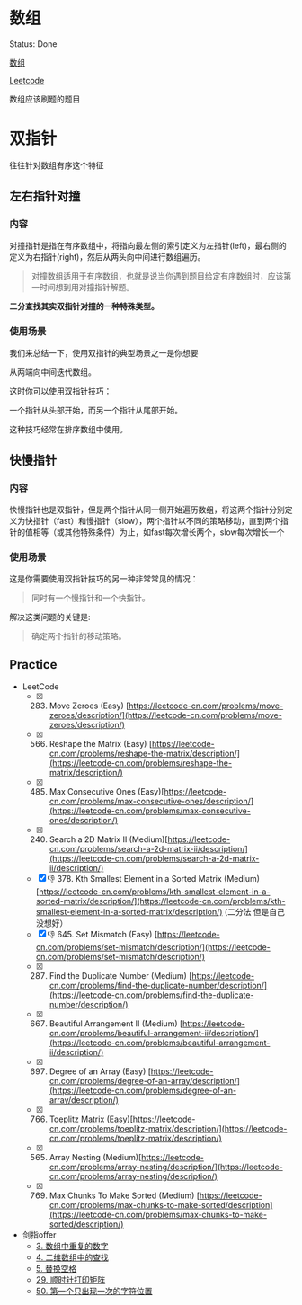 # 数组

Status: Done

[数组](https://www.notion.so/b8cf6fe5bcb148698f95e2917dc788e6)

[Leetcode](https://www.notion.so/15d7578486f14d33857b13394b436ad2)

数组应该刷题的题目

# 双指针

往往针对数组有序这个特征

## 左右指针对撞

### 内容

对撞指针是指在有序数组中，将指向最左侧的索引定义为左指针(left)，最右侧的定义为右指针(right)，然后从两头向中间进行数组遍历。

> 对撞数组适用于有序数组，也就是说当你遇到题目给定有序数组时，应该第一时间想到用对撞指针解题。

**二分查找其实双指针对撞的一种特殊类型。**

### 使用场景

我们来总结一下，使用双指针的典型场景之一是你想要

从两端向中间迭代数组。

这时你可以使用双指针技巧：

一个指针从头部开始，而另一个指针从尾部开始。

这种技巧经常在排序数组中使用。

## 快慢指针

### 内容

快慢指针也是双指针，但是两个指针从同一侧开始遍历数组，将这两个指针分别定义为快指针（fast）和慢指针（slow），两个指针以不同的策略移动，直到两个指针的值相等（或其他特殊条件）为止，如fast每次增长两个，slow每次增长一个

### 使用场景

这是你需要使用双指针技巧的另一种非常常见的情况：

> 同时有一个慢指针和一个快指针。

解决这类问题的关键是:

> 确定两个指针的移动策略。

## Practice

- LeetCode
    - [x]  283. Move Zeroes (Easy) [https://leetcode-cn.com/problems/move-zeroes/description/](https://leetcode-cn.com/problems/move-zeroes/description/)
    - [x]  566. Reshape the Matrix (Easy) [https://leetcode-cn.com/problems/reshape-the-matrix/description/](https://leetcode-cn.com/problems/reshape-the-matrix/description/)
    - [x]  485. Max Consecutive Ones (Easy)[https://leetcode-cn.com/problems/max-consecutive-ones/description/](https://leetcode-cn.com/problems/max-consecutive-ones/description/)
    - [x]  240. Search a 2D Matrix II (Medium)[https://leetcode-cn.com/problems/search-a-2d-matrix-ii/description/](https://leetcode-cn.com/problems/search-a-2d-matrix-ii/description/)
    - [x]  👎 378. Kth Smallest Element in a Sorted Matrix (Medium)[https://leetcode-cn.com/problems/kth-smallest-element-in-a-sorted-matrix/description/](https://leetcode-cn.com/problems/kth-smallest-element-in-a-sorted-matrix/description/)  (二分法 但是自己没想好）
    - [x]  👎 645. Set Mismatch (Easy) [https://leetcode-cn.com/problems/set-mismatch/description/](https://leetcode-cn.com/problems/set-mismatch/description/)
    - [x]  287. Find the Duplicate Number (Medium) [https://leetcode-cn.com/problems/find-the-duplicate-number/description/](https://leetcode-cn.com/problems/find-the-duplicate-number/description/)
    - [x]  667. Beautiful Arrangement II (Medium) [https://leetcode-cn.com/problems/beautiful-arrangement-ii/description/](https://leetcode-cn.com/problems/beautiful-arrangement-ii/description/)
    - [x]  697. Degree of an Array (Easy) [https://leetcode-cn.com/problems/degree-of-an-array/description/](https://leetcode-cn.com/problems/degree-of-an-array/description/)
    - [x]  766. Toeplitz Matrix (Easy)[https://leetcode-cn.com/problems/toeplitz-matrix/description/](https://leetcode-cn.com/problems/toeplitz-matrix/description/)
    - [x]  565. Array Nesting (Medium)[https://leetcode-cn.com/problems/array-nesting/description/](https://leetcode-cn.com/problems/array-nesting/description/)
    - [x]  769. Max Chunks To Make Sorted (Medium) [https://leetcode-cn.com/problems/max-chunks-to-make-sorted/description](https://leetcode-cn.com/problems/max-chunks-to-make-sorted/description/)
- 剑指offer
    - [3. 数组中重复的数字](https://github.com/CyC2018/CS-Notes/blob/master/notes/3.%20%E6%95%B0%E7%BB%84%E4%B8%AD%E9%87%8D%E5%A4%8D%E7%9A%84%E6%95%B0%E5%AD%97.md)
    - [4. 二维数组中的查找](https://github.com/CyC2018/CS-Notes/blob/master/notes/4.%20%E4%BA%8C%E7%BB%B4%E6%95%B0%E7%BB%84%E4%B8%AD%E7%9A%84%E6%9F%A5%E6%89%BE.md)
    - [5. 替换空格](https://github.com/CyC2018/CS-Notes/blob/master/notes/5.%20%E6%9B%BF%E6%8D%A2%E7%A9%BA%E6%A0%BC.md)
    - [29. 顺时针打印矩阵](https://github.com/CyC2018/CS-Notes/blob/master/notes/29.%20%E9%A1%BA%E6%97%B6%E9%92%88%E6%89%93%E5%8D%B0%E7%9F%A9%E9%98%B5.md)
    - [50. 第一个只出现一次的字符位置](https://github.com/CyC2018/CS-Notes/blob/master/notes/50.%20%E7%AC%AC%E4%B8%80%E4%B8%AA%E5%8F%AA%E5%87%BA%E7%8E%B0%E4%B8%80%E6%AC%A1%E7%9A%84%E5%AD%97%E7%AC%A6%E4%BD%8D%E7%BD%AE.md)